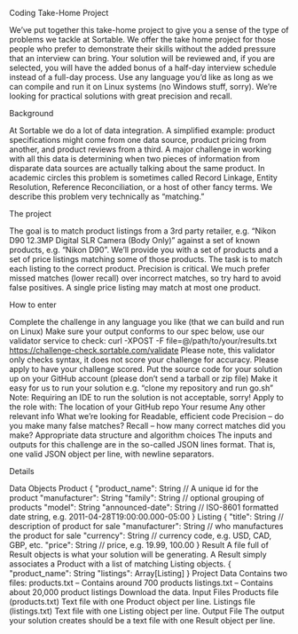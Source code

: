 

Coding Take-Home Project

We’ve put together this take-home project to give you a sense of the type of problems we tackle at Sortable. We offer the take home project for those people who prefer to demonstrate their skills without the added pressure that an interview can bring. Your solution will be reviewed and, if you are selected, you will have the added bonus of a half-day interview schedule instead of a full-day process.
Use any language you’d like as long as we can compile and run it on Linux systems  (no Windows stuff, sorry).  We’re looking for practical solutions with great precision and recall.

Background

At Sortable we do a lot of data integration. A simplified example: product specifications might come from one data source, product pricing from another, and product reviews from a third. A major challenge in working with all this data is determining when two pieces of information from disparate data sources are actually talking about the same product. In academic circles this problem is sometimes called Record Linkage, Entity Resolution, Reference Reconciliation, or a host of other fancy terms. We describe this problem very technically as “matching.”

The project

The goal is to match product listings from a 3rd party retailer, e.g. “Nikon D90 12.3MP Digital SLR Camera (Body Only)” against a set of known products, e.g. “Nikon D90”.
We’ll provide you with a set of products and a set of price listings matching some of those products. The task is to match each listing to the correct product. Precision is critical. We much prefer missed matches (lower recall) over incorrect matches, so try hard to avoid false positives. A single price listing may match at most one product.

How to enter

Complete the challenge in any language you like (that we can build and run on Linux)
Make sure your output conforms to our spec below, use our validator service to check:
curl -XPOST -F file=@/path/to/your/results.txt https://challenge-check.sortable.com/validate
Please note, this validator only checks syntax, it does not score your challenge for accuracy. Please apply to have your challenge scored.
Put the source code for your solution up on your GitHub account (please don’t send a tarball or zip file)
Make it easy for us to run your solution
e.g. “clone my repository and run go.sh”
Note: Requiring an IDE to run the solution is not acceptable, sorry!
Apply to the role with:
The location of your GitHub repo
Your resume
Any other relevant info
What we’re looking for
Readable, efficient code
Precision – do you make many false matches?
Recall – how many correct matches did you make?
Appropriate data structure and algorithm choices
The inputs and outputs for this challenge are in the so-called JSON lines format.  That is, one valid JSON object per line, with newline separators.

Details

Data Objects
Product
{
"product_name": String // A unique id for the product
"manufacturer": String
"family": String // optional grouping of products
"model": String
"announced-date": String // ISO-8601 formatted date string, e.g. 2011-04-28T19:00:00.000-05:00
}
Listing
{
"title": String // description of product for sale
"manufacturer": String // who manufactures the product for sale
"currency": String // currency code, e.g. USD, CAD, GBP, etc.
"price": String // price, e.g. 19.99, 100.00
}
Result
A file full of Result objects is what your solution will be generating. A Result simply associates a Product with a list of matching Listing objects.
{
"product_name": String
"listings": Array[Listing]
}
Project Data
Contains two files:
products.txt – Contains around 700 products
listings.txt – Contains about 20,000 product listings
Download the data.
Input Files
Products file (products.txt)
Text file with one Product object per line.
Listings file (listings.txt)
Text file with one Listing object per line.
Output File
The output your solution creates should be a text file with one Result object per line.
